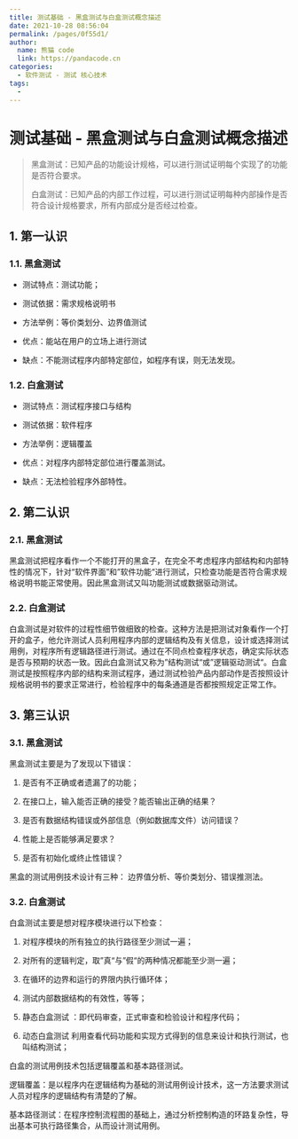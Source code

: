 ```yaml
---
title: 测试基础 - 黑盒测试与白盒测试概念描述
date: 2021-10-28 08:56:04
permalink: /pages/0f55d1/
author: 
  name: 熊猫 code
  link: https://pandacode.cn
categories: 
  - 软件测试 - 测试 核心技术
tags: 
  - 
---
```


# 测试基础 - 黑盒测试与白盒测试概念描述

> 黑盒测试：已知产品的功能设计规格，可以进行测试证明每个实现了的功能是否符合要求。
>
> 白盒测试：已知产品的内部工作过程，可以进行测试证明每种内部操作是否符合设计规格要求，所有内部成分是否经过检查。

## 1. 第一认识

### 1.1. 黑盒测试

- 测试特点：测试功能；

- 测试依据：需求规格说明书

- 方法举例：等价类划分、边界值测试

- 优点：能站在用户的立场上进行测试

- 缺点：不能测试程序内部特定部位，如程序有误，则无法发现。

### 1.2. 白盒测试

- 测试特点：测试程序接口与结构

- 测试依据：软件程序

- 方法举例：逻辑覆盖

- 优点：对程序内部特定部位进行覆盖测试。

- 缺点：无法检验程序外部特性。

##  2. 第二认识

### 2.1. 黑盒测试

​		黑盒测试把程序看作一个不能打开的黑盒子，在完全不考虑程序内部结构和内部特性的情况下，针对“软件界面”和”软件功能“进行测试，只检查功能是否符合需求规格说明书能正常使用。因此黑盒测试又叫功能测试或数据驱动测试。

### 2.2. 白盒测试

​		白盒测试是对软件的过程性细节做细致的检查。这种方法是把测试对象看作一个打开的盒子，他允许测试人员利用程序内部的逻辑结构及有关信息，设计或选择测试用例，对程序所有逻辑路径进行测试。通过在不同点检查程序状态，确定实际状态是否与预期的状态一致。因此白盒测试又称为”结构测试“或”逻辑驱动测试“。白盒测试是按照程序内部的结构来测试程序，通过测试检验产品内部动作是否按照设计规格说明书的要求正常进行，检验程序中的每条通道是否都按照规定正常工作。

## 3. 第三认识

### 3.1. 黑盒测试

黑盒测试主要是为了发现以下错误：

1. 是否有不正确或者遗漏了的功能；

2. 在接口上，输入能否正确的接受？能否输出正确的结果？

3. 是否有数据结构错误或外部信息（例如数据库文件）访问错误？

4. 性能上是否能够满足要求？

5. 是否有初始化或终止性错误？

黑盒的测试用例技术设计有三种：  边界值分析、等价类划分、错误推测法。

### 3.2. 白盒测试

白盒测试主要是想对程序模块进行以下检查：

1. 对程序模块的所有独立的执行路径至少测试一遍；

2. 对所有的逻辑判定，取”真“与”假“的两种情况都能至少测一遍；

3. 在循环的边界和运行的界限内执行循环体；

4. 测试内部数据结构的有效性，等等；

5. 静态白盒测试  ：即代码审查，正式审查和检验设计和程序代码；

6. 动态白盒测试 利用查看代码功能和实现方式得到的信息来设计和执行测试，也叫结构测试；

白盒的测试用例技术包括逻辑覆盖和基本路径测试。

逻辑覆盖：是以程序内在逻辑结构为基础的测试用例设计技术，这一方法要求测试人员对程序的逻辑结构有清楚的了解。

基本路径测试：在程序控制流程图的基础上，通过分析控制构造的环路复杂性，导出基本可执行路径集合，从而设计测试用例。
